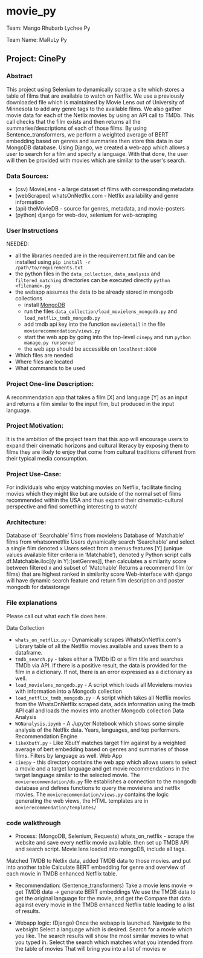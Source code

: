 # movie_py
Team: Mango Rhubarb Lychee Py

Team Name: MaRuLy Py

## Project: CinePy
### Abstract
This project using Selenium to dynamically scrape a site which stores a table of films that are available to watch on Netflix. We use a previously downloaded file which is maintained by Movie Lens out of University of Minnesota to add any genre tags to the available films. We also gather movie data for each of the Netlix movies by using an API call to TMDb. This call checks that the film exists and then returns all the summaries/descriptions of each of those films. By using Sentence_transformers, we perform a weighted average of BERT embedding based on genres and summaries then store this data in our MongoDB database. Using Django, we created a web-app which allows a user to search for a film and specify a language. With that done, the user will then be provided with movies which are similar to the user's search. 

### Data Sources:
- (csv) MovieLens - a large dataset of films with corresponding metadata
- (webScraped) whatsOnNetflix.com - Netflix availability and genre information
- (api) theMovieDB - source for genres, metadata, and movie-posters
- (python) django for web-dev, selenium for web-scraping

### User Instructions
NEEDED: 
- all the libraries needed are in the requirement.txt file and can be installed using <code>pip install -r /path/to/requirements.txt</code>
- the python files in the <code>data_collection</code>, <code>data_analysis</code> and <code>filtered_matching</code> directories can be executed directly <code>python \<filename\>.py</code>
- the webapp assumes the data to be already stored in mongodb collections
  - install [MongoDB](https://www.mongodb.com/docs/v7.0/administration/install-community/)
  - run the files <code>data_collection/load_movielens_mongodb.py</code> and <code>load_netflix_tmdb_mongodb.py</code>
  - add tmdb api key into the function <code>movieDetail</code> in the file <code>movierecommendation/views.py</code>
  - start the web app by going into the top-level <code>cinepy</code> and run <code>python manage.py runserver</code>
  - the web app should be accessible on <code>localhost:8000</code>
- Which files are needed
- Where files are located
- What commands to be used


### Project One-line Description:
A recommendation app that takes a film [X] and language [Y] as an input and returns a film similar to the input film, but produced in the input language.

### Project Motivation:
It is the ambition of the project team that this app will encourage users to expand their cinematic horizons and cultural literacy by exposing them to films they are likely to enjoy that come from cultural traditions different from their typical media consumption.

### Project Use-Case:
For individuals who enjoy watching movies on Netflix, facilitate finding movies which they might like but are outside of the normal set of films recommended within the USA and thus expand their cinematic-cultural perspective and find something interesting to watch!

### Architecture:
Database of ‘Searchable’ films from movielens
Database of ‘Matchable’ films from whatsonnetflix
Users dynamically search ‘Searchable’ and select a single film denoted x
Users select from a menus features [Y] (unique values available filter criteria in ‘Matchable’), denoted y
Python script calls df.Matchable.iloc[(y in Y):[setGenres]], then calculates a similarity score between filtered x and subset of ‘Matchable’
Returns a recommend film (or films) that are highest ranked in similarity score
Web-interface with django will have dynamic search feature and return film description and poster
mongodb for datastorage

### File explanations
Please call out what each file does here. 

Data Collection
- <code>whats_on_netflix.py</code> - Dynamically scrapes WhatsOnNetflix.com's Library table of all the Netlflix movies available and saves them to a dataframe. 
- <code>tmdb_search.py</code> - takes either a TMDb ID or a film title and searches TMDb via API. If there is a positive result, the data is provided for the film in a dictionary. If not, there is an error expressed as a dictionary as well. 
- <code>load_movielens_mongodb.py</code> - A script which loads all Movielens movies with information into a Mongodb collection
- <code>load_netflix_tmdb_mongodb.py</code> - A script which takes all Netflix movies from the WhatsOnNetflix scraped data, adds information using the tmdb API call and loads the movies into another Mongodb collection
Data Analysis
- <code>WONanalysis.ipynb</code> - A Jupyter Notebook which shows some simple analysis of the Netflix data. Years, languages, and top performers. 
Recommendation Engine
- <code>likeXbutY.py</code> - Like XbutY matches target film against by a weighted average of bert embedding based on genres and summaries of those films. Filters by language as well. 
Web App
- <code>cinepy</code> - this directory contains the web app which allows users to select a movie and a target language and get movie recommendations in the target language similar to the selected movie. The <code>movierecommendation/db.py</code> file establishes a connection to the mongodb database and defines functions to query the movielens and netflix movies. The <code>movierecommendation/views.py</code> contains the logic generating the web views, the HTML templates are in <code>movierecommendation/templates/</code>

### code walkthrough
- Process: (MongoDB, Selenium, Requests)
whats_on_netflix - scrape the website and save every netflix movie available. 
then set up TMDB API and search script.
Movie lens loaded into mongoDB, include all tags. 

Matched TMDB to Netlix data, added TMDB data to those movies. and put into another table
Calculate BERT embedding for genre and overview of each movie in TMDB enhanced Netflix table. 

- Recommendation: (Sentence_transformers)
Take a movie lens movie -> get TMDB data -> generate BERT embeddings
We use the TMDB data to get the original language for the movie, and get the 
Compare that data against every movie in the TMDB enhanced Netflix table leading to a list of results. 

- Webapp logic: (Django)
Once the webapp is launched. Navigate to the websight
Select a language which is desired.
Search for a movie which you like. 
The search results will show the most similar movies to what you typed in. 
Select the search which matches what you intended from the table of movies
That will bring you into a list of movies w

